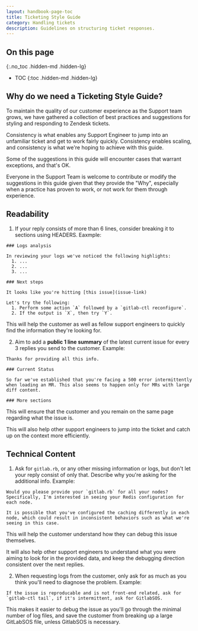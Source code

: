 ```yaml
---
layout: handbook-page-toc
title: Ticketing Style Guide
category: Handling tickets
description: Guidelines on structuring ticket responses.
---
```


## On this page
{:.no_toc .hidden-md .hidden-lg}

- TOC
{:toc .hidden-md .hidden-lg}

## Why do we need a Ticketing Style Guide?

To maintain the quality of our customer experience as the Support team grows, we have gathered a collection of best practices and suggestions for styling and responding to Zendesk tickets.

Consistency is what enables any Support Engineer to jump into an unfamiliar ticket and get to work fairly quickly. Consistency enables scaling, and consistency is what we're hoping to achieve with this guide.

Some of the suggestions in this guide will encounter cases that warrant exceptions, and that's OK.

Everyone in the Support Team is welcome to contribute or modify the suggestions in this guide given that they provide the "Why", especially when a practice has proven to work, or not work for them through experience.

## Readability

1. If your reply consists of more than 6 lines, consider breaking it to sections using HEADERS. Eaxmple:

```
### Logs analysis

In reviewing your logs we've noticed the following highlights:
  1. ...
  2. ...
  3. ...

### Next steps

It looks like you're hitting [this issue](issue-link)

Let's try the following:
  1. Perform some action `A` followed by a `gitlab-ctl reconfigure`.
  2. If the output is `X`, then try `Y`.
```
   This will help the customer as well as fellow support engineers to quickly find the information they're looking for.

2. Aim to add a **public 1 line summary** of the latest current issue for every 3 replies you send to the customer. Example:

```
Thanks for providing all this info.

### Current Status

So far we've established that you're facing a 500 error intermittently when loading an MR. This also seems to happen only for MRs with large diff content.

### More sections
```

   This will ensure that the customer and you remain on the same page regarding what the issue is.

   This will also help other support engineers to jump into the ticket and catch up on the context more efficiently.

## Technical Content

1. Ask for `gitlab.rb`, or any other missing information or logs, but don't let your reply consist of only that. Describe why you're asking for the additional info. Example:

```
Would you please provide your `gitlab.rb` for all your nodes? Specifically, I'm interested in seeing your Redis configuration for each node.

It is possible that you've configured the caching differently in each node, which could result in inconsistent behaviors such as what we're seeing in this case.
```

   This will help the customer understand how they can debug this issue themselves.

   It will also help other support engineers to understand what you were aiming to look for in the provided data, and keep the debugging direction consistent over the next replies.

2. When requesting logs from the customer, only ask for as much as you think you'll need to diagnose the problem. Example:

```
If the issue is reproducable and is not front-end related, ask for `gitlab-ctl tail`, if it's intermittent, ask for GitlabSOS.
```

   This makes it easier to debug the issue as you'll go through the minimal number of log files, and save the customer from breaking up a large GitLabSOS file, unless GitlabSOS is necessary.
